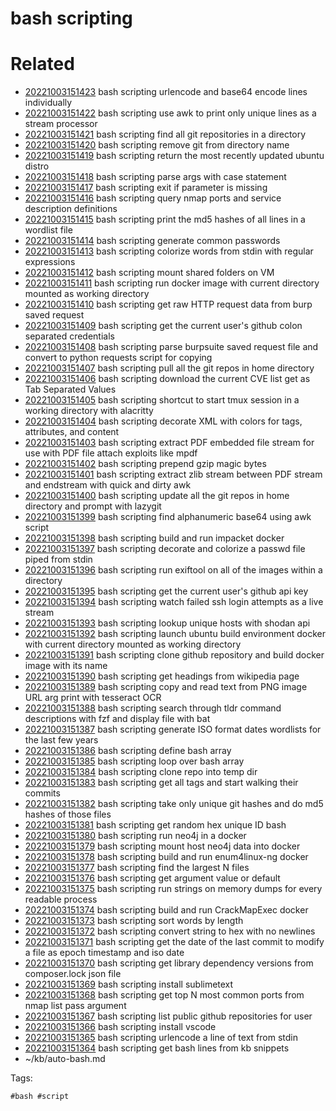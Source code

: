 # bash scripting

# Related

- [20221003151423](/zet/20221003151423/README.md) bash scripting urlencode and base64 encode lines individually
- [20221003151422](/zet/20221003151422/README.md) bash scripting use awk to print only unique lines as a stream processor
- [20221003151421](/zet/20221003151421/README.md) bash scripting find all git repositories in a directory
- [20221003151420](/zet/20221003151420/README.md) bash scripting remove git from directory name
- [20221003151419](/zet/20221003151419/README.md) bash scripting return the most recently updated ubuntu distro
- [20221003151418](/zet/20221003151418/README.md) bash scripting parse args with case statement
- [20221003151417](/zet/20221003151417/README.md) bash scripting exit if parameter is missing
- [20221003151416](/zet/20221003151416/README.md) bash scripting query nmap ports and service description definitions
- [20221003151415](/zet/20221003151415/README.md) bash scripting print the md5 hashes of all lines in a wordlist file
- [20221003151414](/zet/20221003151414/README.md) bash scripting generate common passwords
- [20221003151413](/zet/20221003151413/README.md) bash scripting colorize words from stdin with regular expressions
- [20221003151412](/zet/20221003151412/README.md) bash scripting mount shared folders on VM
- [20221003151411](/zet/20221003151411/README.md) bash scripting run docker image with current directory mounted as working directory
- [20221003151410](/zet/20221003151410/README.md) bash scripting get raw HTTP request data from burp saved request
- [20221003151409](/zet/20221003151409/README.md) bash scripting get the current user's github colon separated credentials
- [20221003151408](/zet/20221003151408/README.md) bash scripting parse burpsuite saved request file and convert to python requests script for copying
- [20221003151407](/zet/20221003151407/README.md) bash scripting pull all the git repos in home directory
- [20221003151406](/zet/20221003151406/README.md) bash scripting download the current CVE list get as Tab Separated Values
- [20221003151405](/zet/20221003151405/README.md) bash scripting shortcut to start tmux session in a working directory with alacritty
- [20221003151404](/zet/20221003151404/README.md) bash scripting decorate XML with colors for tags, attributes, and content
- [20221003151403](/zet/20221003151403/README.md) bash scripting extract PDF embedded file stream for use with PDF file attach exploits like mpdf
- [20221003151402](/zet/20221003151402/README.md) bash scripting prepend gzip magic bytes
- [20221003151401](/zet/20221003151401/README.md) bash scripting extract zlib stream between PDF stream and endstream with quick and dirty awk
- [20221003151400](/zet/20221003151400/README.md) bash scripting update all the git repos in home directory and prompt with lazygit
- [20221003151399](/zet/20221003151399/README.md) bash scripting find alphanumeric base64 using awk script
- [20221003151398](/zet/20221003151398/README.md) bash scripting build and run impacket docker
- [20221003151397](/zet/20221003151397/README.md) bash scripting decorate and colorize a passwd file piped from stdin
- [20221003151396](/zet/20221003151396/README.md) bash scripting run exiftool on all of the images within a directory
- [20221003151395](/zet/20221003151395/README.md) bash scripting get the current user's github api key
- [20221003151394](/zet/20221003151394/README.md) bash scripting watch failed ssh login attempts as a live stream
- [20221003151393](/zet/20221003151393/README.md) bash scripting lookup unique hosts with shodan api
- [20221003151392](/zet/20221003151392/README.md) bash scripting launch ubuntu build environment docker with current directory mounted as working directory
- [20221003151391](/zet/20221003151391/README.md) bash scripting clone github repository and build docker image with its name
- [20221003151390](/zet/20221003151390/README.md) bash scripting get headings from wikipedia page
- [20221003151389](/zet/20221003151389/README.md) bash scripting copy and read text from PNG image URL arg print with tesseract OCR
- [20221003151388](/zet/20221003151388/README.md) bash scripting search through tldr command descriptions with fzf and display file with bat
- [20221003151387](/zet/20221003151387/README.md) bash scripting generate ISO format dates wordlists for the last few years
- [20221003151386](/zet/20221003151386/README.md) bash scripting define bash array
- [20221003151385](/zet/20221003151385/README.md) bash scripting loop over bash array
- [20221003151384](/zet/20221003151384/README.md) bash scripting clone repo into temp dir
- [20221003151383](/zet/20221003151383/README.md) bash scripting get all tags and start walking their commits
- [20221003151382](/zet/20221003151382/README.md) bash scripting take only unique git hashes and do md5 hashes of those files
- [20221003151381](/zet/20221003151381/README.md) bash scripting get random hex unique ID bash
- [20221003151380](/zet/20221003151380/README.md) bash scripting run neo4j in a docker
- [20221003151379](/zet/20221003151379/README.md) bash scripting mount host neo4j data into docker
- [20221003151378](/zet/20221003151378/README.md) bash scripting build and run enum4linux-ng docker
- [20221003151377](/zet/20221003151377/README.md) bash scripting find the largest N files
- [20221003151376](/zet/20221003151376/README.md) bash scripting get argument value or default
- [20221003151375](/zet/20221003151375/README.md) bash scripting run strings on memory dumps for every readable process
- [20221003151374](/zet/20221003151374/README.md) bash scripting build and run CrackMapExec docker
- [20221003151373](/zet/20221003151373/README.md) bash scripting sort words by length
- [20221003151372](/zet/20221003151372/README.md) bash scripting convert string to hex with no newlines
- [20221003151371](/zet/20221003151371/README.md) bash scripting get the date of the last commit to modify a file as epoch timestamp and iso date
- [20221003151370](/zet/20221003151370/README.md) bash scripting get library dependency versions from composer.lock json file
- [20221003151369](/zet/20221003151369/README.md) bash scripting install sublimetext
- [20221003151368](/zet/20221003151368/README.md) bash scripting get top N most common ports from nmap list pass argument
- [20221003151367](/zet/20221003151367/README.md) bash scripting list public github repositories for user
- [20221003151366](/zet/20221003151366/README.md) bash scripting install vscode
- [20221003151365](/zet/20221003151365/README.md) bash scripting urlencode a line of text from stdin
- [20221003151364](/zet/20221003151364/README.md) bash scripting get bash lines from kb snippets
- ~/kb/auto-bash.md

Tags:

    #bash #script 
